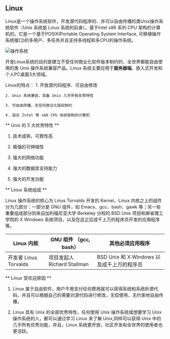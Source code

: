 ## Linux

Linux是一个操作系统软件，开发源代码程序的、并可以自由传播的类Unix操作系统软件（Unix 系统是 Linux 系统的前身）。基于Intel x86 系列 CPU 架构的计算机的。它是一个基于POSIX(Portable Operating System Interface, 可移植操作系统接口)的多用户、多任务并且支持多线程和多CPU的操作系统。

![操作系统](http://petzxw2y2.bkt.clouddn.com/linux/os.png)

开发Linux系统的目的是建立不受任何商业化软件版本制约的、全世界都能自由使用的类 Unix 操作系统兼容产品。Linux 系统主要应用于**服务器端**、嵌入式开发和个人PC桌面3大领域。

Linux的特点：
	1. 开放源代码程序、可自由修改

	2. Unix 系统兼容，具备 Unix 几乎所有优秀特性

	3. 可自由传播，无任何商业化版权制约

	4. 适合 Intel 等 x86 CPU 系统架构的计算机


** Unix 的 5 大优秀特性 **

1. 技术成熟，可靠性高

2. 极强的可伸缩性

3. 强大的网络功能

4. 强大的数据库支持能力

5. 强大的开发功能

** Linux 系统组成 **

Linux 操作系统的核心为 Linus Torvalds 开发的 Kernel，Linux 内核之上的组件分为几部分：一部分是 GNU 组件，如 Emacs、gcc、bash、gawk 等；另一些重要组成部分则来自加利福尼亚大学 Berkeley 分校的 BSD Unix 项目和麻省理工学院的 X Windows 系统项目，以及在这之后成千上万的程序员开发的应用程序等。

| Linux 内核 | GNU 组件 （gcc, bash） | 其他必须应用程序 | 
| --------- | --------------------  | -------------- |
| 开发者 Linus Torvalds | 项目发起人 Richard Stallman | BSD Unix 和 X Windows 以及成千上万的程序员 |

** Linux 受欢迎原因 **

1. Linux 属于自由软件，用户不用支付任何费用就可以获得系统和系统折源代码，并且可以根据自己的需要对源代码进行修改，无偿使用，无约束地自由传播。

2. Linux 具有 Unix 的全部优秀特性，任何使用 Unix 操作系统或想要学习 Unix 操作系统的人，都可以通过学习 Linux 来了解 Unix,同样可以获得 Unix 中的几乎所有优秀功能，并且，Linux 系统更开放，社区开发和全世界的使用者也更活跃。